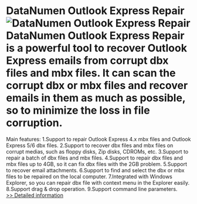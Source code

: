 # DataNumen Outlook Express Repair<br />![DataNumen Outlook Express Repair](https://mycommerce.akamaized.net/api/pimages/P206265/BIG/206265.JPG)<br />DataNumen Outlook Express Repair is a powerful tool to recover Outlook Express emails from corrupt dbx files and mbx files. It can scan the corrupt dbx or mbx files and recover emails in them as much as possible, so to minimize the loss in file corruption.

Main features:
1.Support to repair Outlook Express 4.x mbx files and Outlook Express 5/6 dbx files.
2.Support to recover dbx files and mbx files on corrupt medias, such as floppy disks, Zip disks, CDROMs, etc.
3.Support to repair a batch of dbx files and mbx files.
4.Support to repair dbx files and mbx files up to 4GB, so it can fix dbx files with the 2GB problem.
5.Support to recover email attachments.
6.Support to find and select the dbx or mbx files to be repaired on the local computer.
7.Integrated with Windows Explorer, so you can repair dbx file with context menu in the Explorer easily.
8.Support drag & drop operation.
9.Support command line parameters.<br />[>> Detailed information](https://secure.shareit.com/shareit/product.html?productid=206265&affiliateid=200057808)